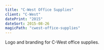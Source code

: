 ```yaml
---
title: "C-West Office Supplies"
client: "C-West"
datePrint: "2015"
dateSort: 2015-08-26
magicPath: "cwest-office-supplies"
---
```


Logo and branding for C-West office supplies.
